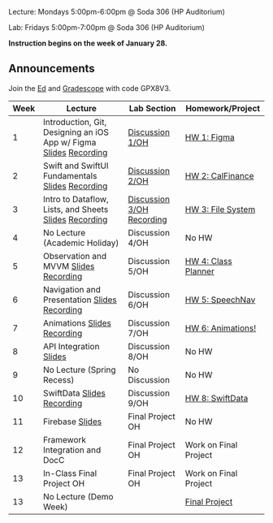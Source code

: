 Lecture: Mondays 5:00pm-6:00pm @ Soda 306 (HP Auditorium)

Lab: Fridays 5:00pm-7:00pm @ Soda 306 (HP Auditorium)

**Instruction begins on the week of January 28.**

## Announcements
Join the [Ed](https://edstem.org/us/join/mtSMbK) and [Gradescope](https://www.gradescope.com) with code GPX8V3.

| Week | Lecture | Lab Section | Homework/Project |
| ---- | ------------------------------------------------------------------------------------------------------------------------------------------------------------------------------------------------------------------------------------------------------------------------------------------------------- | ------------------------------------------------- | ------------------------------------------------- |
| 1    | Introduction, Git, Designing an iOS App w/ Figma [Slides](https://drive.google.com/file/d/1KTsx2mbOxT-gFV8cdZrv2F1BUktUxS2O/view?usp=sharing) [Recording](https://youtu.be/z4cpKbx39IA) | [Discussion 1/OH](https://drive.google.com/file/d/11i_zGYDiSbBesUteg__QgBqdW0hT6u6Y/view) | [HW 1: Figma](https://calhacks.notion.site/HW-1-Figma-d909077eda204b0cb5a858c49b686c63?pvs=4) |
| 2    | Swift and SwiftUI Fundamentals [Slides](https://drive.google.com/file/d/1082vdMlfG52JUHXUDl7nSnB-T0sIsMes/view?usp=share_link) [Recording](https://youtu.be/4vm3SVf_8yU) | [Discussion 2/OH](https://youtu.be/72FNB2_FD88)  | [HW 2: CalFinance](https://calhacks.notion.site/HW-2-CalFinance-011688233b4a46cba49112f49a87fbd6?pvs=4) |
| 3    | Intro to Dataflow, Lists, and Sheets [Slides](https://drive.google.com/file/d/1VfZ_QQ30zjiKjF8i190p_Nz9nPEgBRbL/view?usp=sharing) [Recording](https://drive.google.com/file/d/1S9UyrSW2MqI3r1uyVbhOfDX65bZksxbi/view?usp=sharing)| [Discussion 3/OH](https://drive.google.com/file/d/1etJq2wdpPGzD-cmxL4X1_qTNwI2Ykptz/view?usp=sharing) [Recording](https://drive.google.com/file/d/1A2hLK20mbvkZiB0o4qcpsIXMnYYCrYLt/view?usp=sharing) | [HW 3: File System](https://calhacks.notion.site/HW-3-File-System-1aef9c794ce4455e9ef69953be4acfaa?pvs=4) |
| 4    | No Lecture (Academic Holiday) | Discussion 4/OH | No HW |
| 5    | Observation and MVVM [Slides](https://drive.google.com/file/d/1nTDa7it4BdxE0zae2Zw0_ufe2oiTzFQS/view?usp=sharing) [Recording](https://youtu.be/JVIQTW8oQrA) | Discussion 5/OH | [HW 4: Class Planner](https://calhacks.notion.site/HW-4-Class-Planner-3fab826da29d4ee48e1f81fbcb141483?pvs=4)  |
| 6    | Navigation and Presentation [Slides](https://drive.google.com/file/d/1kwWanZEPm6gn4wWoTvo3KIYfbPamK5Nt/view?usp=sharing) [Recording](https://youtu.be/yp65ba_T-gA?si=de7SE4p5-edOTgFL) | Discussion 6/OH | [HW 5: SpeechNav](https://calhacks.notion.site/HW-5-SpeechNav-26ac42e5ff6d4db9b8570ad569659255?pvs=4) |
| 7    | Animations [Slides](https://drive.google.com/file/d/1oNS2DKfPR_LcMnWical1SU43aUqZ_IB1/view?usp=sharing) [Recording](https://drive.google.com/file/d/1a6TmEGvPz4U9uX9YEzGB-dfliN1nBYER/view?usp=sharing) | Discussion 7/OH | [HW 6: Animations!](https://calhacks.notion.site/HW-6-Animations-4c8f20647d754f4db62c8c7c67e22dfa?pvs=4) |
| 8    | API Integration [Slides](https://drive.google.com/file/d/1Mfbzk-cqD6DAVOYGDSi7037Hxhx5HKmC/view?usp=sharing) | Discussion 8/OH | No HW |
| 9    | No Lecture (Spring Recess) | No Discussion | No HW |
| 10   | SwiftData [Slides](https://drive.google.com/file/d/1SujPLfvSydh68nGtQFlrN6h4Um7_Z63v/view?usp=sharing) [Recording](https://youtu.be/d4o4qymeo9k?si=EHCTAQNRNdHjiSJX) | Discussion 9/OH  | [HW 8: SwiftData](https://drive.google.com/file/d/1gmfCu7ozTGDYNAtFEVZAGg11UteF5E7Y/view?usp=sharing)  |
| 11   | Firebase [Slides](https://drive.google.com/file/d/179hG_c7sIlD1hHa_N95UTEzEKyy2H-aw/view?usp=sharing) | Final Project OH | No HW |
| 12   | Framework Integration and DocC | Final Project OH | Work on Final Project |
| 13   | In-Class Final Project OH | Final Project OH | Work on Final Project |
| 13   | No Lecture (Demo Week) | | [Final Project](https://calhacks.notion.site/SP24-Cubstart-Final-Project-Spec-68f84323618743709c76a6ff8da2b976?pvs=4) |
